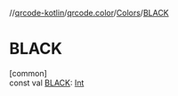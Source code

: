 //[qrcode-kotlin](../../../index.md)/[qrcode.color](../index.md)/[Colors](index.md)/[BLACK](-b-l-a-c-k.md)

# BLACK

[common]\
const val [BLACK](-b-l-a-c-k.md): [Int](https://kotlinlang.org/api/latest/jvm/stdlib/kotlin-stdlib/kotlin/-int/index.html)
